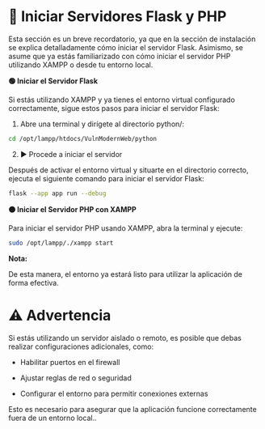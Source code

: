 # **🚀 Iniciar Servidores Flask y PHP**

Esta sección es un breve recordatorio, ya que en la sección de instalación se explica detalladamente cómo iniciar el servidor Flask.
Asimismo, se asume que ya estás familiarizado con cómo iniciar el servidor PHP utilizando XAMPP o desde tu entorno local.

**🟢 Iniciar el Servidor Flask**

Si estás utilizando XAMPP y ya tienes el entorno virtual configurado correctamente, sigue estos pasos para iniciar el servidor Flask:

1. Abre una terminal y dirígete al directorio python/:

```bash
cd /opt/lampp/htdocs/VulnModernWeb/python
```
2. ▶️ Procede a iniciar el servidor

Después de activar el entorno virtual y situarte en el directorio correcto, ejecuta el siguiente comando para iniciar el servidor Flask:

```bash
flask --app app run --debug
```

**🟠 Iniciar el Servidor PHP con XAMPP**

Para iniciar el servidor PHP usando XAMPP, abra la terminal y ejecute:

```bash
sudo /opt/lampp/./xampp start
```

**Nota:**

De esta manera, el entorno ya estará listo para utilizar la aplicación de forma efectiva.

# **⚠️ Advertencia**

Si estás utilizando un servidor aislado o remoto, es posible que debas realizar configuraciones adicionales, como:

  * Habilitar puertos en el firewall

  * Ajustar reglas de red o seguridad

  * Configurar el entorno para permitir conexiones externas

Esto es necesario para asegurar que la aplicación funcione correctamente fuera de un entorno local..
